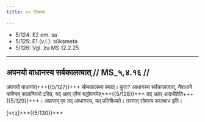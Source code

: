 ```yaml
---
title: ४५ टिप्पण्यः

---
```

- 5/124: E2 om. sa
- 5/125: E1 (v.l.): sūkṣmeta
- 5/126: Vgl. zu MS 12.2.25

____________________________________________


## अपनयो वाधानस्य सर्वकालत्वात् // MS_५,४.१६ //

अपनयो वाधानात्+++({5/127})+++ सोमकालस्य स्यात्। कुतः? आधानस्य सर्वकालत्वात्, नैवाधाने कश्चित् कालनियमो ऽस्ति, यद् अहर् एवैनं श्रद्धोपनमेत्+++({5/128})+++ तद् अहर् आदधीतेति+++({5/129})+++। अप्राप्तम् एव तद् आधानस्य, यत् प्रतिषिध्यते। तस्मात् सोमस्य कालबाध इति।

[५९३]+++({5/130})+++